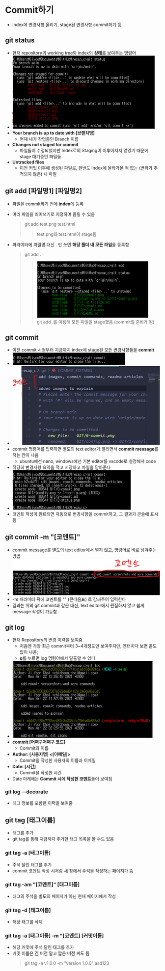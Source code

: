 # Commit하기

- index에 변경사항 올리기, stage된 변경사항 commit하기 등

## git status

- 현재 repository의 working tree와 index의 **상태**를 보여주는 명령어
- ![status](2-status.png)
- **Your branch is up to date with [브랜치명]**
  - 현재 내가 작업중인 Branch 이름
- **Changes not staged for commit**
  - 파일들이 수정되었지만 Index로의 Staging이 이루어지지 않았기 때문에 stage 대기중인 파일들
- **Untracked files**
  - 이전 커밋 이후에 생성된 파일로, 한번도 Index에 올라가본 적 없는 (변화가 추적되지 않은) 새 파일

## git add [파일명1] [파일명2]

- 파일을 commit하기 전에 **index**에 등록
- 여러 파일을 띄어쓰기로 지정하여 올릴 수 있음
  > git add test.png test.html
  >
  > > test.png와 test.html이 stage됨
- 파라미터에 파일명 대신 . 만 쓰면 **해당 폴더 내 모든 파일**을 등록함

  > git add .
  >
  > > ![add](2-add.png)  
  > > git add .를 이용해 모든 파일을 stage했음 (commit할 준비가 됨)

## git commit

- 이전 commit 시점부터 지금까지 index에 stage된 모든 변경사항들을 **commit**
- ![commit1](2-commit1.png)
- ![commit2](2-commit2.png)
- commit 명령어를 입력하면 별도의 text editor가 열리면서 **commit message**를 적는 칸이 나옴
  - ubuntu에선 nano, windows에선 기본 editor를 vscode로 설정해서 code
- 적당히 변경사항 요약을 적고 저장하고 파일을 닫아준다
- ![commit3](2-commit3.png)
- 코멘트 작성이 완료되면 자동으로 변경사항을 commit하고, 그 결과가 콘솔에 표시됨

## git commit -m "[코멘트]"

- commit message를 별도의 text editor에서 열지 않고, 명령어로 바로 넘겨주는 방법
- ![commit4](2-commit4.png)
- -m 패러미터 뒤에 코멘트를 "" (큰따옴표) 로 감싸주어 입력한다
- 결과는 위의 git commit과 같은 대신, text editor에서 편집하지 않고 쉽게 message 작성이 가능함

## git log

- 현재 Repository의 변경 이력을 보여줌
  - 처음엔 가장 최근 commit부터 3~4개정도만 보여주지만, 엔터치다 보면 끝도없이 나옴;
  - **q**를 누르면 log 명령어에서 탈출할 수 있다
- ![log](2-log.png)
- **commit [어쩌구저쩌구 코드]**
  - Commit의 이름
- **Author: [사용자명] <[이메일]>**
  - Commit을 작성한 사용자의 이름과 이메일
- **Date: [시간]**
  - Commit을 작성한 시간
- Date 아래에는 **Commit 시에 작성한 코멘트**들이 보여짐

### git log --decorate

- 태그 정보를 포함한 이력을 보여줌

## git tag [태그이름]

- 태그를 추가
- git tag를 통해 지금까지 추가한 태그 목록을 볼 수도 있음

### git tag -a [태그이름]

- 주석 달린 태그를 추가
- commit 코멘트 작성 시처럼 새 창에서 주석을 작성하는 페이지가 뜸

### git tag -am "[코멘트]" [태그이름]

- 태그의 주석을 별도의 페이지가 아닌 현재 페이지에서 작성

### git tag -d [태그이름]

- 해당 태그를 삭제

### git tag -a [태그이름] -m "[코멘트] [커밋이름]

- 해당 커밋에 주석 달린 태그를 추가
- 커밋 이름은 긴 버전 말고 짧은 버전 써도 됨
  > git tag -a v1.0.0 -m "version 1.0.0" asd123
